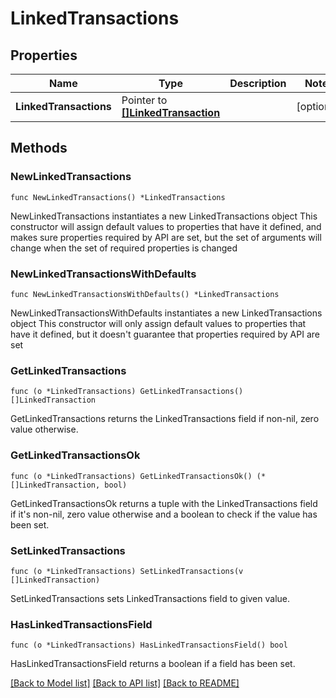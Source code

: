 # LinkedTransactions

## Properties

Name | Type | Description | Notes
------------ | ------------- | ------------- | -------------
**LinkedTransactions** | Pointer to [**[]LinkedTransaction**](LinkedTransaction.md) |  | [optional] 

## Methods

### NewLinkedTransactions

`func NewLinkedTransactions() *LinkedTransactions`

NewLinkedTransactions instantiates a new LinkedTransactions object
This constructor will assign default values to properties that have it defined,
and makes sure properties required by API are set, but the set of arguments
will change when the set of required properties is changed

### NewLinkedTransactionsWithDefaults

`func NewLinkedTransactionsWithDefaults() *LinkedTransactions`

NewLinkedTransactionsWithDefaults instantiates a new LinkedTransactions object
This constructor will only assign default values to properties that have it defined,
but it doesn't guarantee that properties required by API are set

### GetLinkedTransactions

`func (o *LinkedTransactions) GetLinkedTransactions() []LinkedTransaction`

GetLinkedTransactions returns the LinkedTransactions field if non-nil, zero value otherwise.

### GetLinkedTransactionsOk

`func (o *LinkedTransactions) GetLinkedTransactionsOk() (*[]LinkedTransaction, bool)`

GetLinkedTransactionsOk returns a tuple with the LinkedTransactions field if it's non-nil, zero value otherwise
and a boolean to check if the value has been set.

### SetLinkedTransactions

`func (o *LinkedTransactions) SetLinkedTransactions(v []LinkedTransaction)`

SetLinkedTransactions sets LinkedTransactions field to given value.

### HasLinkedTransactionsField

`func (o *LinkedTransactions) HasLinkedTransactionsField() bool`

HasLinkedTransactionsField returns a boolean if a field has been set.


[[Back to Model list]](../README.md#documentation-for-models) [[Back to API list]](../README.md#documentation-for-api-endpoints) [[Back to README]](../README.md)


